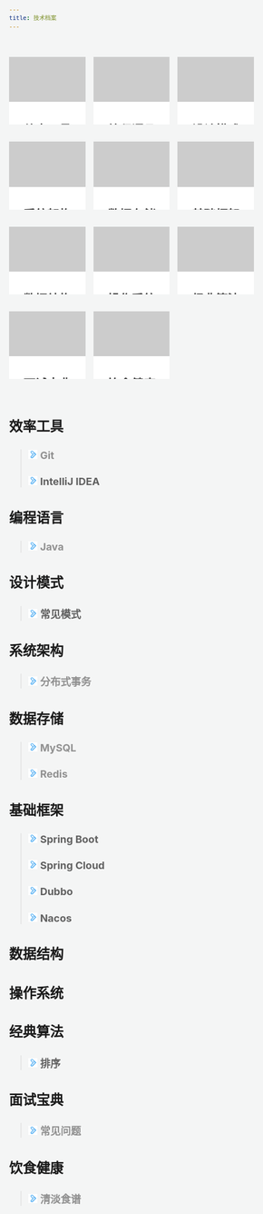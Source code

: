```yaml
---
title: 技术档案
---
```


<style>
body, html {
    word-break: break-word;
    background-color: #f4f5f5;
}
body {
    font-size: 12px;
    line-height: normal;
}
div {
    display: block;
}

.events-wrap {
    overflow: hidden;
    width: 100%;
}

.events-list {
    margin-top: 35px;
    display: flex;
    flex-wrap: wrap;
    align-items: stretch;
    margin-left: -7px;
    margin-right: -7px;
}

.events {
    cursor: pointer;
    width: 25%;
    padding-left: 7px;
    padding-right: 7px;
    box-sizing: border-box;
    transition: all .2s linear;
    position: relative;
    margin-bottom: 30px;
}

@media (max-width: 960px) {
    .events {
        width: 33.33%;
    }
}

@media (max-width: 720px) {
    .events {
        width: 50%;
    }
}

@media (max-width: 480px) {
    .events {
        width: 100%;
    }
}
a {
    text-decoration: none;
    cursor: pointer;
    color: #909090;
}

a:hover {
    text-decoration: none;
    cursor: pointer;
    color: #909090;
}

.events .events-inner .banner {
    padding-top: 58.82%;
    background-color: #ccc;
    background-repeat: no-repeat;
}

.events:before {
    content: "";
    position: absolute;
    left: 7px;
    right: 7px;
    top: 0;
    bottom: 0;
    z-index: -1;
    border-radius: 2px;
    overflow: hidden;
    background-color: #fff;
    transition: all .2s linear;
    box-shadow: 1px 1px 1px rgba(0,0,0,.15);
}
.message .title {
    display: -webkit-box;
    overflow: hidden;
    text-overflow: ellipsis;
    -webkit-box-orient: vertical;
    -webkit-line-clamp: 2;
    height: 40px;
    font-size: 14px;
    font-weight: 700;
    text-align: center;
    background-color: #fff;
    color: #333;
    line-height:40px;
}
</style>

<div class="events-wrap">
    <div class="events-list">
        <a  class="events" href="" rel="nofollow noopener noreferrer" target="_blank">
            <div class="events-inner">
                <div class="banner" style="background-image: url(/images/cover.jpg); background-size: cover;">
                </div>
                <div class="message">
                    <div class="title"><h2>效率工具</h2></div>
                </div>
            </div>
        </a>
        <a  class="events" href="" rel="nofollow noopener noreferrer" target="_blank">
            <div class="events-inner">
                <div class="banner" style="background-image: url(/images/cover.jpg); background-size: cover;">
                </div>
                <div class="message">
                    <div class="title"><h2>编程语言</h2></div>
                </div>
            </div>
        </a>
        <a  class="events" href="" rel="nofollow noopener noreferrer" target="_blank">
            <div class="events-inner">
                <div class="banner" style="background-image: url(/images/cover.jpg); background-size: cover;">
                </div>
                <div class="message">
                    <div class="title"><h2>设计模式</h2></div>
                </div>
            </div>
        </a>
        <a  class="events" href="" rel="nofollow noopener noreferrer" target="_blank">
            <div class="events-inner">
                <div class="banner" style="background-image: url(/images/cover.jpg); background-size: cover;">
                </div>
                <div class="message">
                    <div class="title"><h2>系统架构</h2></div>
                </div>
            </div>
        </a>
        <a  class="events" href="" rel="nofollow noopener noreferrer" target="_blank">
            <div class="events-inner">
                <div class="banner" style="background-image: url(/images/cover.jpg); background-size: cover;">
                </div>
                <div class="message">
                    <div class="title"><h2>数据存储</h2></div>
                </div>
            </div>
        </a>
        <a  class="events" href="" rel="nofollow noopener noreferrer" target="_blank">
            <div class="events-inner">
                <div class="banner" style="background-image: url(/images/cover.jpg); background-size: cover;">
                </div>
                <div class="message">
                    <div class="title"><h2>基础框架</h2></div>
                </div>
            </div>
        </a>
        <a  class="events" href="" rel="nofollow noopener noreferrer" target="_blank">
            <div class="events-inner">
                <div class="banner" style="background-image: url(/images/cover.jpg); background-size: cover;">
                </div>
                <div class="message">
                    <div class="title"><h2>数据结构</h2></div>
                </div>
            </div>
        </a>
        <a  class="events" href="" rel="nofollow noopener noreferrer" target="_blank">
            <div class="events-inner">
                <div class="banner" style="background-image: url(/images/cover.jpg); background-size: cover;">
                </div>
                <div class="message">
                    <div class="title"><h2>操作系统</h2></div>
                </div>
            </div>
        </a>
        <a  class="events" href="" rel="nofollow noopener noreferrer" target="_blank">
            <div class="events-inner">
                <div class="banner" style="background-image: url(/images/cover.jpg); background-size: cover;">
                </div>
                <div class="message">
                    <div class="title"><h2>经典算法</h2></div>
                </div>
            </div>
        </a>
        <a  class="events" href="" rel="nofollow noopener noreferrer" target="_blank">
            <div class="events-inner">
                <div class="banner" style="background-image: url(/images/cover.jpg); background-size: cover;">
                </div>
                <div class="message">
                    <div class="title"><h2>面试宝典</h2></div>
                </div>
            </div>
        </a>
        <a  class="events" href="" rel="nofollow noopener noreferrer" target="_blank">
            <div class="events-inner">
                <div class="banner" style="background-image: url(/images/cover.jpg); background-size: cover;">
                </div>
                <div class="message">
                    <div class="title"><h2>饮食健康</h2></div>
                </div>
            </div>
        </a>
    </div>
</div>

# 效率工具
> ## ![](/images/arrow-right.png) [Git](git.html)
> ## ![](/images/arrow-right.png) IntelliJ IDEA

# 编程语言
> ## ![](/images/arrow-right.png) [Java](java.html)

# 设计模式
> ## ![](/images/arrow-right.png) 常见模式

# 系统架构
> ## ![](/images/arrow-right.png) [分布式事务](distributed-transaction.html)

# 数据存储
> ## ![](/images/arrow-right.png) [MySQL](mysql.html)
> ## ![](/images/arrow-right.png) [Redis](redis.html)

# 基础框架
> ## ![](/images/arrow-right.png) Spring Boot
> ## ![](/images/arrow-right.png) Spring Cloud
> ## ![](/images/arrow-right.png) Dubbo
> ## ![](/images/arrow-right.png) Nacos

# 数据结构

# 操作系统

# 经典算法
> ## ![](/images/arrow-right.png) 排序

# 面试宝典
> ## ![](/images/arrow-right.png) [常见问题](interview-bible.html)

# 饮食健康
> ## ![](/images/arrow-right.png) [清淡食谱](healthy-diet.html)